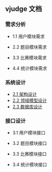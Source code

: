## vjudge 文档

### 需求分析

* 1.1 用户模块需求

* 2.2 题目模块需求

* 3.3 比赛模块需求

* 4.4 统计模块需求

### 系统设计

* [2.1 架构设计](2.1架构设计.md)
* [2.2 领域模型设计](2.2领域模型设计.md)
* [2.3 数据库设计](2.3数据库设计.md)

### 接口设计

* 3.1 用户模块接口

* 3.2 题目模块接口

* 3.3 比赛模块接口

* 3.4 统计模块接口

